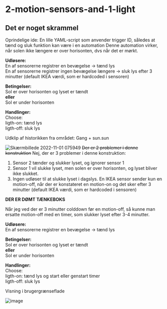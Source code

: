 # 2-motion-sensors-and-1-light

## Det er noget skrammel
<p>Oprindelige ide: En lille YAML-script som anvender trigger ID, således at tænd og sluk funktion kan være i en automation
Denne automation virker, når solen ikke længere er over horisonten, dvs når det er mørkt.</p>
<p><b>Udløsere:</b><br>
En af sensorerne registrer en bevægelse -> tænd lys<br>
En af sensorerne registrer ingen bevægelse længere -> sluk lys efter 3 minutter (default IKEA værdi, som er hardcoded i sensoren)</p>
<p><b>Betingelser:</b><br>
Sol er over horisonten og lyset er tændt<br>
<b>eller</b><br>
Sol er under horisonten</p>
<p><b>Handlinger:</b><br>
Choose:<br>
ligth-on: tænd lys<br>
ligth-off: sluk lys
</p>
Udklip af historikken fra området: Gang + sun.sun

![Skærmbillede 2022-11-01 075949](https://user-images.githubusercontent.com/103023823/199177495-ae3647a2-2cdc-4f7e-8b98-5840aae262b7.png)
<del>Der er 2 problemer i denne konstruktion</del> Nej, der er 3 problemer i denne konstruktion:
1. Sensor 2 tænder og slukker lyset, og ignorer sensor 1
2. Sensor 1 vil slukke lyset, men solen er over horisonten, og lyset bliver ikke slukket.
3. Ingen udløser til at slukke lyset i dagslys. En IKEA sensor sender kun en motion-off, når der er konstateret en motion-on og det sker efter 3 minutter (default IKEA værdi, som er hardcoded i sensoren)
<p><b>DER ER DØMT TÆNKEBOKS</b></p>
Når jeg ved der er 3 minutter colddown før en motion-off, så kunne man ersatte motion-off med en timer, som slukker lyset efter 3-4 minutter.
<p><b>Udløsere:</b><br>
En af sensorerne registrer en bevægelse -> tænd lys<br>
<p><b>Betingelser:</b><br>
Sol er over horisonten og lyset er tændt<br>
<b>eller</b><br>
Sol er under horisonten</p>
<p><b>Handlinger:</b><br>
Choose:<br>
ligth-on: tænd lys og start eller genstart timer<br>
ligth-off: sluk lys
</p>

<p>Visning i brugergrænseflade</p>

![image](https://user-images.githubusercontent.com/103023823/198015505-5aa6042f-2111-4588-bcf5-755066c2a495.png)
